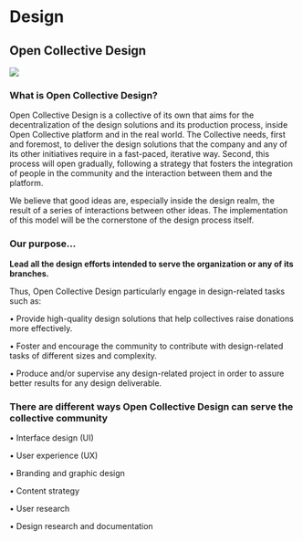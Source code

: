# Design

## Open Collective Design

![](../.gitbook/assets/contributing_design_open-collective-design-2019-07-09.png)

### What is Open Collective Design?

Open Collective Design is a collective of its own that aims for the decentralization of the design solutions and its production process, inside Open Collective platform and in the real world. The Collective needs, first and foremost, to deliver the design solutions that the company and any of its other initiatives require in a fast-paced, iterative way. Second, this process will open gradually, following a strategy that fosters the integration of people in the community and the interaction between them and the platform.

We believe that good ideas are, especially inside the design realm, the result of a series of interactions between other ideas. The implementation of this model will be the cornerstone of the design process itself.

### Our purpose...

**Lead all the design efforts intended to serve the organization or any of its branches.**

Thus, Open Collective Design particularly engage in design-related tasks such as:

• Provide high-quality design solutions that help collectives raise donations more effectively.

• Foster and encourage the community to contribute with design-related tasks of different sizes and complexity.

• Produce and/or supervise any design-related project in order to assure better results for any design deliverable.

### There are different ways Open Collective Design can serve the collective community

• Interface design \(UI\)

• User experience \(UX\)

• Branding and graphic design

• Content strategy

• User research

• Design research and documentation

